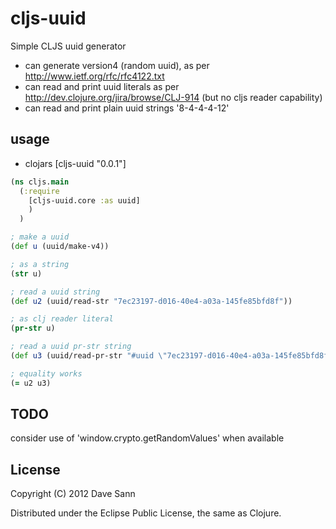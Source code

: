 # cljs-uuid

Simple CLJS uuid generator

* can generate version4 (random uuid), as per http://www.ietf.org/rfc/rfc4122.txt
* can read and print uuid literals as per http://dev.clojure.org/jira/browse/CLJ-914 (but no cljs reader capability)
* can read and print plain uuid strings '8-4-4-4-12'

## usage

* clojars [cljs-uuid "0.0.1"]


```clojure
(ns cljs.main
  (:require
    [cljs-uuid.core :as uuid]
    )
  )

; make a uuid  
(def u (uuid/make-v4))

; as a string  
(str u)

; read a uuid string   
(def u2 (uuid/read-str "7ec23197-d016-40e4-a03a-145fe85bfd8f"))

; as clj reader literal  
(pr-str u)

; read a uuid pr-str string   
(def u3 (uuid/read-pr-str "#uuid \"7ec23197-d016-40e4-a03a-145fe85bfd8f\""))

; equality works  
(= u2 u3)

```

## TODO

consider use of 'window.crypto.getRandomValues' when available


## License

Copyright (C) 2012 Dave Sann

Distributed under the Eclipse Public License, the same as Clojure.
